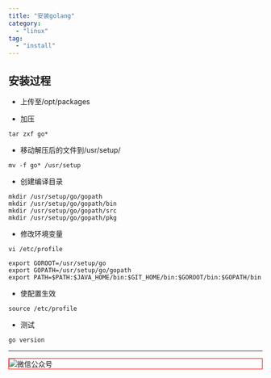 ```yaml
---
title: "安装golang"
category:
  - "linux"
tag:
  - "install"
---
```


## 安装过程

- 上传至/opt/packages

- 加压

```
tar zxf go*
```

- 移动解压后的文件到/usr/setup/

```
mv -f go* /usr/setup
```

- 创建编译目录

```
mkdir /usr/setup/go/gopath
mkdir /usr/setup/go/gopath/bin
mkdir /usr/setup/go/gopath/src
mkdir /usr/setup/go/gopath/pkg
```

- 修改环境变量

```
vi /etc/profile

export GOROOT=/usr/setup/go
export GOPATH=/usr/setup/go/gopath
export PATH=$PATH:$JAVA_HOME/bin:$GIT_HOME/bin:$GOROOT/bin:$GOPATH/bin
```

- 使配置生效

```
source /etc/profile
```
- 测试

```
go version
```
---

<img style="border:1px red solid; display:block; margin:0 auto;" src="https://tianqingxiaozhu.oss-cn-shenzhen.aliyuncs.com/img/qrcode.jpg" alt="微信公众号" />


